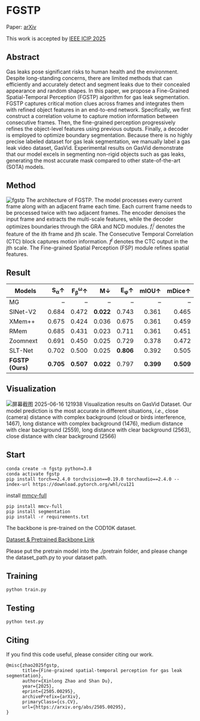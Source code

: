 # FGSTP

Paper: [arXiv](https://www.arxiv.org/abs/2505.00295)

This work is accepted by [IEEE ICIP 2025](https://2025.ieeeicip.org/)

## Abstract
Gas leaks pose significant risks to human health and the environment. Despite long-standing concerns, there are limited methods that can efficiently and accurately detect and segment leaks due to their concealed appearance and random shapes. In this paper, we propose a Fine-Grained Spatial-Temporal Perception (FGSTP) algorithm for gas leak segmentation. FGSTP captures critical motion clues across frames and integrates them with refined object features in an end-to-end network. Specifically, we first construct a correlation volume to capture motion information between consecutive frames. Then, the fine-grained perception progressively refines the object-level features using previous outputs. Finally, a decoder is employed to optimize boundary segmentation. Because there is no highly precise labeled dataset for gas leak segmentation, we manually label a gas leak video dataset, GasVid. Experimental results on GasVid demonstrate that our model excels in segmenting non-rigid objects such as gas leaks, generating the most accurate mask compared to other state-of-the-art (SOTA) models.

## Method
![fgstp](https://github.com/user-attachments/assets/ddc013d2-86d0-4975-a2db-a393e3bcf790)
The architecture of FGSTP. The model processes every current frame along with an adjacent frame each time. Each current frame needs to be processed twice with two adjacent frames. The encoder denoises the input frame and extracts the multi-scale features, while the decoder optimizes boundaries through the GRA and NCD modules.  $f_{i}^j$ denotes the feature of the ith frame and jth scale. The Consecutive Temporal Correlation (CTC) block captures motion information. $f^j$ denotes the CTC output in the jth scale. The Fine-grained Spatial Perception (FSP) module refines spatial features.

## Result
| Models             | **S<sub>α</sub>↑** | **F<sub>β</sub><sup>ω</sup>↑** | **M↓** | **E<sub>φ</sub>↑** | **mIOU↑** | **mDice↑** |
|--------------------|-------------------:|-------------------------------:|-------:|-------------------:|----------:|-----------:|
| MG                 | –                   | –                             | –          | –                  | –         | –          |
| SINet-V2           | 0.684               | 0.472                         | **0.022**  | 0.743              | 0.361     | 0.465      |
| XMem++             | 0.675               | 0.424                         | 0.036      | 0.675              | 0.361     | 0.459      |
| RMem               | 0.685               | 0.431                         | 0.023      | 0.711              | 0.361     | 0.451      |
| Zoomnext           | 0.691               | 0.450                         | 0.025      | 0.729              | 0.378     | 0.472      |
| SLT-Net            | 0.702               | 0.500                         | 0.025      | **0.806**          | 0.392     | 0.505      |
| **FGSTP (Ours)**   |**0.705**            | **0.507**                     | **0.022**  | 0.797              | **0.399**     | **0.509**      |

## Visualization
![屏幕截图 2025-06-16 121938](https://github.com/user-attachments/assets/1e29865b-89b6-470d-a38b-9fa93f7afc72)
Visualization results on GasVid Dataset. Our model prediction is the most accurate in different situations, $i.e.,$ close (camera) distance with complex background (cloud or birds interference, 1467), long distance with complex background (1476), medium distance with clear background (2559), long distance with clear background (2563), close distance with clear background (2566)



## Start
```
conda create -n fgstp python=3.8
conda activate fgstp
pip install torch==2.4.0 torchvision==0.19.0 torchaudio==2.4.0 --index-url https://download.pytorch.org/whl/cu121
```
install [mmcv-full](https://mmcv.readthedocs.io/en/latest/get_started/installation.html) 
```
pip install mmcv-full
pip install segmentation
pip install -r requirements.txt
```

The backbone is pre-trained on the COD10K dataset.   

[Dataset & Pretrained Backbone Link](https://drive.google.com/drive/folders/1UCw2AOAyZCqRYkpwapcw2kBQIG9_rsUy?usp=sharing)

Please put the pretrain model into the ./pretrain folder, and please change the dataset_path.py to your dataset path.

## Training 
```
python train.py
```
## Testing 
```
python test.py
```

## Citing 

If you find this code useful, please consider citing our work.
```
@misc{zhao2025fgstp,
      title={Fine-grained spatial-temporal perception for gas leak segmentation}, 
      author={Xinlong Zhao and Shan Du},
      year={2025},
      eprint={2505.00295},
      archivePrefix={arXiv},
      primaryClass={cs.CV},
      url={https://arxiv.org/abs/2505.00295}, 
}
```
